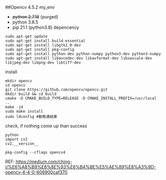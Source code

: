 ##Opencv 4.5.2
my_env

- ~~python 2.7.18~~ (purged)
- python 3.8.5
- pip 21.1 (python3.8) depencency
```
sudo apt-get update
sudo apt-get install build-essential
sudo apt-get install libgtk2.0-dev
sudo apt-get install pkg-config
sudo apt-get install python-dev python-numpy python3-dev python3-numpy
sudo apt-get install libavcodec-dev libavformat-dev libswscale-dev libjpeg-dev libpng-dev libtiff-dev
```
install
```
mkdir opencv
cd opencv
git clone https://github.com/opencv/opencv.git
mkdir build && cd build
cmake -D CMAKE_BUILD_TYPE=RELEASE -D CMAKE_INSTALL_PREFIX=/usr/local ..
make -j4
sudo make install
sudo ldconfig #動態連結庫
```
check, if nothing come up than success
```
python
import cv2
cv2.__version__
```
```
pkg-config --cflags opencv4
```

REF:
https://medium.com/ching-i/%E6%A8%B9%E8%8E%93%E6%B4%BE%E5%AE%89%E8%A3%9D-opencv-4-4-0-606900caf370

